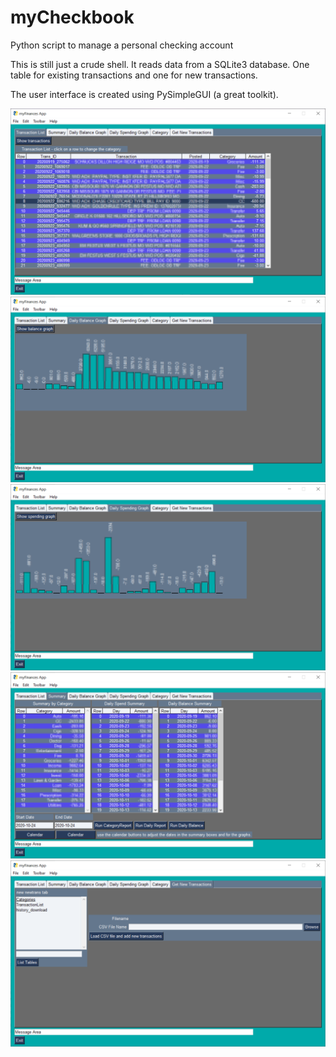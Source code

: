 # myCheckbook
Python script to manage a personal checking account

This is still just a crude shell. It reads data from a SQLite3 database. One table for existing transactions and one for new transactions. 

The user interface is created using PySimpleGUI (a great toolkit).

![myCheckbook screenshot](/myCheckbook.png)
![myCheckbook screenshot](/myCheckbook-balancegraph.png)
![myCheckbook screenshot](/myCheckbook-spendinggraph.png)
![myCheckbook screenshot](/myCheckbook-summary.png)
![myCheckbook screenshot](/myCheckbook-newtransaactions.png)
